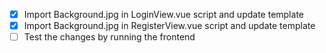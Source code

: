 - [x] Import Background.jpg in LoginView.vue script and update template
- [x] Import Background.jpg in RegisterView.vue script and update template
- [ ] Test the changes by running the frontend
